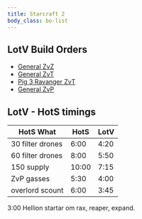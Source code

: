 ```yaml
---
title: Starcraft 2
body_class: bo-list
---
```


## LotV Build Orders

- [ General ZvZ ]( general-zvz.html )
- [ General ZvT ]( general-zvt.html )
- [ Pig 3 Ravanger ZvT ]( pig-zvt-3-ravanger-push.html )
- [ General ZvP ]( general-zvp.html )

## LotV - HotS timings

| HotS What        |  HotS | LotV |
|------------------|-------|------|
| 30 filter drones |  6:00 | 4:20 |
| 60 filter drones |  8:00 | 5:50 |
| 150 supply       | 10:00 | 7:15 |
| ZvP gasses       |  5:30 | 4:00 |
| overlord scount  |  6:00 | 3:45 |


3:00 Hellion startar om rax, reaper, expand.


